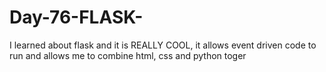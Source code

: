 # Day-76-FLASK-
I learned about flask and it is REALLY COOL, it allows event driven code to run and allows me to combine html, css and python toger
